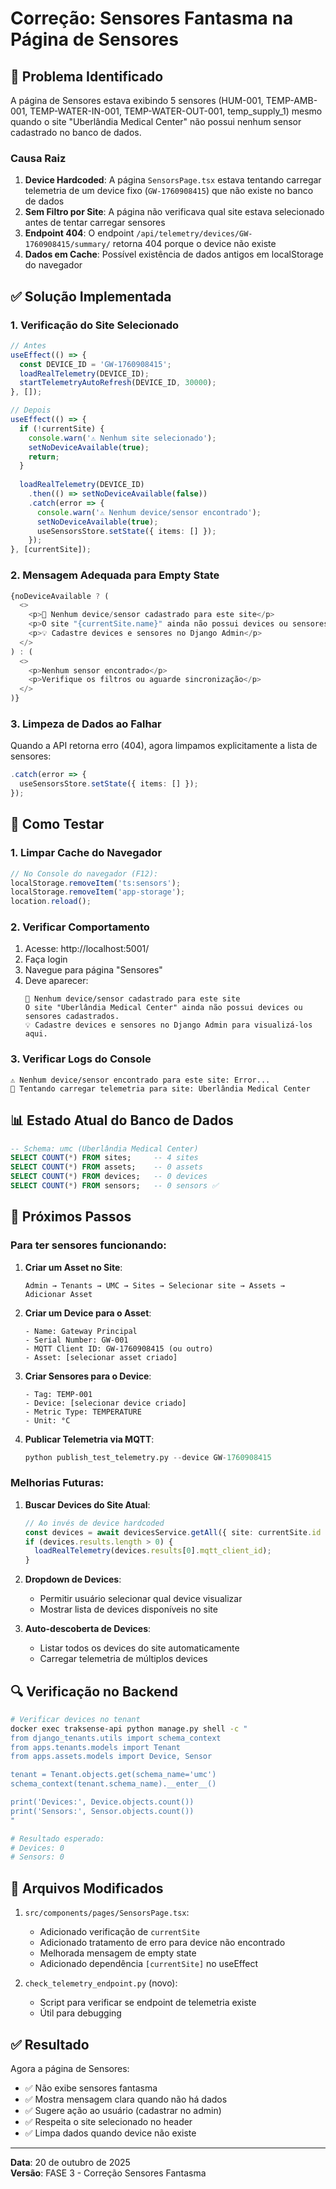 # Correção: Sensores Fantasma na Página de Sensores

## 🐛 Problema Identificado

A página de Sensores estava exibindo 5 sensores (HUM-001, TEMP-AMB-001, TEMP-WATER-IN-001, TEMP-WATER-OUT-001, temp_supply_1) mesmo quando o site "Uberlândia Medical Center" não possui nenhum sensor cadastrado no banco de dados.

### Causa Raiz

1. **Device Hardcoded**: A página `SensorsPage.tsx` estava tentando carregar telemetria de um device fixo (`GW-1760908415`) que não existe no banco de dados
2. **Sem Filtro por Site**: A página não verificava qual site estava selecionado antes de tentar carregar sensores
3. **Endpoint 404**: O endpoint `/api/telemetry/devices/GW-1760908415/summary/` retorna 404 porque o device não existe
4. **Dados em Cache**: Possível existência de dados antigos em localStorage do navegador

## ✅ Solução Implementada

### 1. **Verificação do Site Selecionado**

```typescript
// Antes
useEffect(() => {
  const DEVICE_ID = 'GW-1760908415';
  loadRealTelemetry(DEVICE_ID);
  startTelemetryAutoRefresh(DEVICE_ID, 30000);
}, []);

// Depois
useEffect(() => {
  if (!currentSite) {
    console.warn('⚠️ Nenhum site selecionado');
    setNoDeviceAvailable(true);
    return;
  }
  
  loadRealTelemetry(DEVICE_ID)
    .then(() => setNoDeviceAvailable(false))
    .catch(error => {
      console.warn('⚠️ Nenhum device/sensor encontrado');
      setNoDeviceAvailable(true);
      useSensorsStore.setState({ items: [] });
    });
}, [currentSite]);
```

### 2. **Mensagem Adequada para Empty State**

```typescript
{noDeviceAvailable ? (
  <>
    <p>📍 Nenhum device/sensor cadastrado para este site</p>
    <p>O site "{currentSite.name}" ainda não possui devices ou sensores.</p>
    <p>💡 Cadastre devices e sensores no Django Admin</p>
  </>
) : (
  <>
    <p>Nenhum sensor encontrado</p>
    <p>Verifique os filtros ou aguarde sincronização</p>
  </>
)}
```

### 3. **Limpeza de Dados ao Falhar**

Quando a API retorna erro (404), agora limpamos explicitamente a lista de sensores:

```typescript
.catch(error => {
  useSensorsStore.setState({ items: [] });
});
```

## 🧪 Como Testar

### 1. **Limpar Cache do Navegador**

```javascript
// No Console do navegador (F12):
localStorage.removeItem('ts:sensors');
localStorage.removeItem('app-storage');
location.reload();
```

### 2. **Verificar Comportamento**

1. Acesse: http://localhost:5001/
2. Faça login
3. Navegue para página "Sensores"
4. Deve aparecer:
   ```
   📍 Nenhum device/sensor cadastrado para este site
   O site "Uberlândia Medical Center" ainda não possui devices ou sensores cadastrados.
   💡 Cadastre devices e sensores no Django Admin para visualizá-los aqui.
   ```

### 3. **Verificar Logs do Console**

```
⚠️ Nenhum device/sensor encontrado para este site: Error...
📡 Tentando carregar telemetria para site: Uberlândia Medical Center
```

## 📊 Estado Atual do Banco de Dados

```sql
-- Schema: umc (Uberlândia Medical Center)
SELECT COUNT(*) FROM sites;     -- 4 sites
SELECT COUNT(*) FROM assets;    -- 0 assets
SELECT COUNT(*) FROM devices;   -- 0 devices
SELECT COUNT(*) FROM sensors;   -- 0 sensors ✅
```

## 🔮 Próximos Passos

### Para ter sensores funcionando:

1. **Criar um Asset no Site**:
   ```
   Admin → Tenants → UMC → Sites → Selecionar site → Assets → Adicionar Asset
   ```

2. **Criar um Device para o Asset**:
   ```
   - Name: Gateway Principal
   - Serial Number: GW-001
   - MQTT Client ID: GW-1760908415 (ou outro)
   - Asset: [selecionar asset criado]
   ```

3. **Criar Sensores para o Device**:
   ```
   - Tag: TEMP-001
   - Device: [selecionar device criado]
   - Metric Type: TEMPERATURE
   - Unit: °C
   ```

4. **Publicar Telemetria via MQTT**:
   ```python
   python publish_test_telemetry.py --device GW-1760908415
   ```

### Melhorias Futuras:

1. **Buscar Devices do Site Atual**:
   ```typescript
   // Ao invés de device hardcoded
   const devices = await devicesService.getAll({ site: currentSite.id });
   if (devices.results.length > 0) {
     loadRealTelemetry(devices.results[0].mqtt_client_id);
   }
   ```

2. **Dropdown de Devices**:
   - Permitir usuário selecionar qual device visualizar
   - Mostrar lista de devices disponíveis no site

3. **Auto-descoberta de Devices**:
   - Listar todos os devices do site automaticamente
   - Carregar telemetria de múltiplos devices

## 🔍 Verificação no Backend

```bash
# Verificar devices no tenant
docker exec traksense-api python manage.py shell -c "
from django_tenants.utils import schema_context
from apps.tenants.models import Tenant
from apps.assets.models import Device, Sensor

tenant = Tenant.objects.get(schema_name='umc')
schema_context(tenant.schema_name).__enter__()

print('Devices:', Device.objects.count())
print('Sensors:', Sensor.objects.count())
"

# Resultado esperado:
# Devices: 0
# Sensors: 0
```

## 📝 Arquivos Modificados

1. `src/components/pages/SensorsPage.tsx`:
   - Adicionado verificação de `currentSite`
   - Adicionado tratamento de erro para device não encontrado
   - Melhorada mensagem de empty state
   - Adicionado dependência `[currentSite]` no useEffect

2. `check_telemetry_endpoint.py` (novo):
   - Script para verificar se endpoint de telemetria existe
   - Útil para debugging

## ✅ Resultado

Agora a página de Sensores:
- ✅ Não exibe sensores fantasma
- ✅ Mostra mensagem clara quando não há dados
- ✅ Sugere ação ao usuário (cadastrar no admin)
- ✅ Respeita o site selecionado no header
- ✅ Limpa dados quando device não existe

---

**Data**: 20 de outubro de 2025  
**Versão**: FASE 3 - Correção Sensores Fantasma
